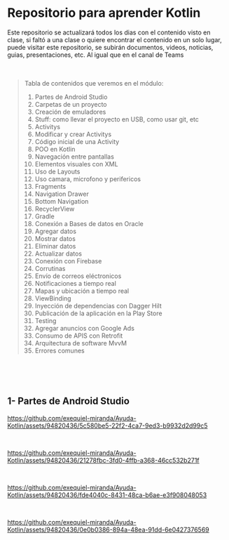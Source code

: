 # Repositorio para aprender Kotlin
Este repositorio se actualizará todos los dias con el contenido visto en clase, si faltó a una clase o quiere encontrar el contenido en un solo lugar, puede visitar este repositorio, se subirán documentos, videos, noticias, guias, presentaciones, etc. Al igual que en el canal de Teams </br></br></br>

> Tabla de contenidos que veremos en el módulo:
> 1. Partes de Android Studio
> 2. Carpetas de un proyecto
> 3. Creación de emuladores
> 4. Stuff: como llevar el proyecto en USB, como usar git, etc
> 5. Activitys
> 6. Modificar y crear Activitys
> 7. Código inicial de una Activity
> 8. POO en Kotlin
> 9. Navegación entre pantallas
> 10. Elementos visuales con XML
> 11. Uso de Layouts
> 12. Uso camara, microfono y perifericos
> 13. Fragments
> 14. Navigation Drawer
> 15. Bottom Navigation
> 16. RecyclerView
> 17. Gradle
> 18. Conexión a Bases de datos en Oracle
> 19. Agregar datos
> 20. Mostrar datos
> 21. Eliminar datos
> 22. Actualizar datos
> 23. Conexión con Firebase
> 24. Corrutinas
> 25. Envío de correos eléctronicos
> 26. Notificaciones a tiempo real
> 27. Mapas y ubicación a tiempo real
> 28. ViewBinding
> 29. Inyección de dependencias con Dagger Hilt
> 30. Publicación de la aplicación en la Play Store
> 31. Testing
> 32. Agregar anuncios con Google Ads
> 33. Consumo de APIS con Retrofit
> 34. Arquitectura de software MvvM
> 35. Errores comunes



</br></br></br>
## 1- Partes de Android Studio

https://github.com/exequiel-miranda/Ayuda-Kotlin/assets/94820436/5c580be5-22f2-4ca7-9ed3-b9932d2d99c5

</br>

https://github.com/exequiel-miranda/Ayuda-Kotlin/assets/94820436/21278fbc-3fd0-4ffb-a368-46cc532b271f

</br>

https://github.com/exequiel-miranda/Ayuda-Kotlin/assets/94820436/fde4040c-8431-48ca-b6ae-e3f908048053

</br>

https://github.com/exequiel-miranda/Ayuda-Kotlin/assets/94820436/0e0b0386-894a-48ea-91dd-6e0427376569






